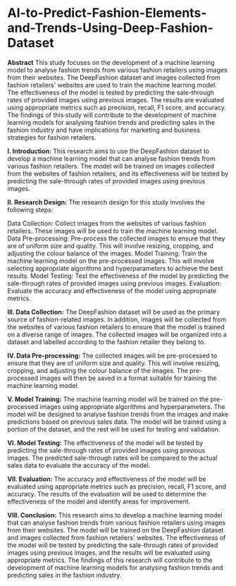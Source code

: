 # AI-to-Predict-Fashion-Elements-and-Trends-Using-Deep-Fashion-Dataset

**Abstract**
This study focuses on the development of a machine learning model to analyse fashion trends from various fashion retailers using images from their websites. The DeepFashion dataset and images collected from fashion retailers' websites are used to train the machine learning model. The effectiveness of the model is tested by predicting the sale-through rates of provided images using previous images. The results are evaluated using appropriate metrics such as precision, recall, F1 score, and accuracy. The findings of this study will contribute to the development of machine learning models for analysing fashion trends and predicting sales in the fashion industry and have implications for marketing and business strategies for fashion retailers.

**I. Introduction:**
This research aims to use the DeepFashion dataset to develop a machine learning model that can analyse fashion trends from various fashion retailers. The model will be trained on images collected from the websites of fashion retailers, and its effectiveness will be tested by predicting the sale-through rates of provided images using previous images.

**II. Research Design:**
The research design for this study involves the following steps:

Data Collection: Collect images from the websites of various fashion retailers. These images will be used to train the machine learning model.
Data Pre-processing: Pre-process the collected images to ensure that they are of uniform size and quality. This will involve resizing, cropping, and adjusting the colour balance of the images.
Model Training: Train the machine learning model on the pre-processed images. This will involve selecting appropriate algorithms and hyperparameters to achieve the best results.
Model Testing: Test the effectiveness of the model by predicting the sale-through rates of provided images using previous images.
Evaluation: Evaluate the accuracy and effectiveness of the model using appropriate metrics.

**III. Data Collection:**
The DeepFashion dataset will be used as the primary source of fashion-related images. In addition, images will be collected from the websites of various fashion retailers to ensure that the model is trained on a diverse range of images. The collected images will be organized into a dataset and labelled according to the fashion retailer they belong to.


**IV. Data Pre-processing:**
The collected images will be pre-processed to ensure that they are of uniform size and quality. This will involve resizing, cropping, and adjusting the colour balance of the images. The pre-processed images will then be saved in a format suitable for training the machine learning model.

**V. Model Training:**
The machine learning model will be trained on the pre-processed images using appropriate algorithms and hyperparameters. The model will be designed to analyse fashion trends from the images and make predictions based on previous sales data. The model will be trained using a portion of the dataset, and the rest will be used for testing and validation.

**VI. Model Testing:**
The effectiveness of the model will be tested by predicting the sale-through rates of provided images using previous images. The predicted sale-through rates will be compared to the actual sales data to evaluate the accuracy of the model.

**VII. Evaluation:**
The accuracy and effectiveness of the model will be evaluated using appropriate metrics such as precision, recall, F1 score, and accuracy. The results of the evaluation will be used to determine the effectiveness of the model and identify areas for improvement.

**VIII. Conclusion:**
This research aims to develop a machine learning model that can analyse fashion trends from various fashion retailers using images from their websites. The model will be trained on the DeepFashion dataset and images collected from fashion retailers' websites. The effectiveness of the model will be tested by predicting the sale-through rates of provided images using previous images, and the results will be evaluated using appropriate metrics. The findings of this research will contribute to the development of machine learning models for analysing fashion trends and predicting sales in the fashion industry.
